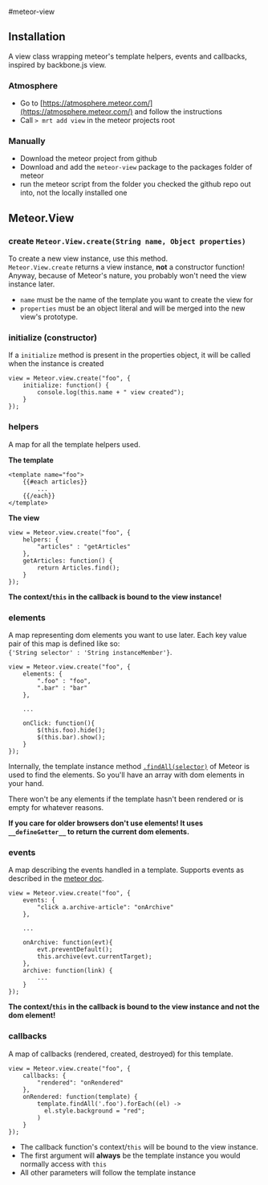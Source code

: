 #meteor-view

## Installation

A view class wrapping meteor's template helpers, events and callbacks, inspired by backbone.js view. 

### Atmosphere  

* Go to [https://atmosphere.meteor.com/](https://atmosphere.meteor.com/) and follow the instructions
* Call `> mrt add view` in the meteor projects root 

### Manually

* Download the meteor project from github
* Download and add the `meteor-view` package to the packages folder of meteor
* run the meteor script from the folder you checked the github repo out into, not the locally installed  one


## Meteor.View

### create `Meteor.View.create(String name, Object properties)`

To create a new view instance, use this method.  
`Meteor.View.create` returns a view instance, **not** a constructor function! Anyway, because of Meteor's nature, you probably won't need the view instance later.

* `name` must be the name of the template you want to create the view for  
* `properties` must be an object literal and will be merged into the new view's prototype.

### initialize (constructor)
If a `initialize` method is present in the properties object, it will be called when the instance is created

    view = Meteor.view.create("foo", {
        initialize: function() {
            console.log(this.name + " view created");
        }
    });

### helpers
A map for all the template helpers used.

**The template**

    <template name="foo">
        {{#each articles}}
            ...
        {{/each}}
    </template>


**The view**

    view = Meteor.view.create("foo", {
        helpers: {
            "articles" : "getArticles"
        },
        getArticles: function() {
            return Articles.find();
        }
    });

**The context/`this` in the callback is bound to the view instance!** 

### elements
A map representing dom elements you want to use later. Each key value pair of this map is defined like so:    
`{'String selector' : 'String instanceMember'}`.

    view = Meteor.view.create("foo", {
        elements: {
            ".foo" : "foo",
            ".bar" : "bar"
        },
        
        ...
        
        onClick: function(){
            $(this.foo).hide();
            $(this.bar).show();
        }
    });
    
Internally, the template instance method [`.findAll(selector)`](http://docs.meteor.com/#template_findAll) of Meteor 
is used to find the elements. So you'll have an array with dom elements in your hand. 

There won't be any elements if the template hasn't been rendered or is empty for whatever reasons.

**If you care for older browsers don't use elements! It uses `__defineGetter__` to return the current dom elements.** 

### events
A map describing the events handled in a template. Supports events as described in the 
[meteor doc](http://docs.meteor.com/#template_events).

    view = Meteor.view.create("foo", {
        events: {
            "click a.archive-article": "onArchive"
        },
        
        ...
        
        onArchive: function(evt){
            evt.preventDefault();
            this.archive(evt.currentTarget);
        },
        archive: function(link) {
            ...
        }
    });

**The context/`this` in the callback is bound to the view instance and not the dom element!** 

### callbacks
A map of callbacks (rendered, created, destroyed) for this template.  

    view = Meteor.view.create("foo", {
        callbacks: {
            "rendered": "onRendered"
        },
        onRendered: function(template) {
            template.findAll('.foo').forEach((el) ->
              el.style.background = "red";
            )
        }
    });
    
* The callback function's context/`this` will be bound to the view instance. 
* The first argument will **always** be the template instance you would normally access with `this`
* All other parameters will follow the template instance